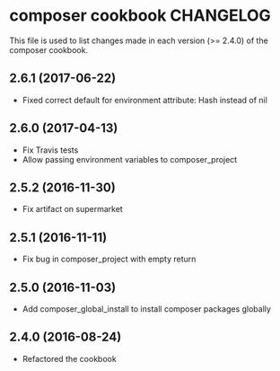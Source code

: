 # composer cookbook CHANGELOG

This file is used to list changes made in each version (>= 2.4.0) of the composer cookbook.

## 2.6.1 (2017-06-22)

- Fixed correct default for environment attribute: Hash instead of nil

## 2.6.0 (2017-04-13)

- Fix Travis tests
- Allow passing environment variables to composer_project

## 2.5.2 (2016-11-30)

- Fix artifact on supermarket

## 2.5.1 (2016-11-11)

- Fix bug in composer_project with empty return

## 2.5.0 (2016-11-03)

- Add composer_global_install to install composer packages globally

## 2.4.0 (2016-08-24)

- Refactored the cookbook
